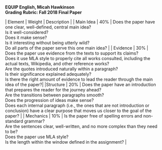 **EQUIP English, Micah Hawkinson<br>Grading Rubric: Fall 2018 Final Paper**

| Element |	Weight |	Description |
| Main Idea |	40%	| Does the paper have one clear, well-defined, central main idea?<br>Is it well-considered? <br>Does it make sense? <br> Is it interesting without being utterly wild? <br> Do all parts of the paper serve this one main idea? |
| Evidence | 30% | Does the paper use evidence from the texts to support its claims? <br> Does it use MLA style to properly cite all works consulted, including the actual texts, Wikipedia, and other reference works?<br> Are the quotes introduced naturally within a paragraph? <br>Is their significance explained adequately? <br> Is there the right amount of evidence to lead the reader through the main idea of the paper?|
|Structure | 20% | Does the paper have an introduction that prepares the reader for the journey ahead? <br> Are the transitions between paragraphs smooth? <br> Does the progression of ideas make sense? <br> Does each internal paragraph (i.e., the ones that are not introduction or conclusion) have a clear purpose that moves us closer to the goal of the paper? |
| Mechanics | 10% | Is the paper free of spelling errors and non-standard grammar? <br> Are the sentences clear, well-written, and no more complex than they need to be? <br> Does the paper use MLA style? <br> Is the length within the window defined in the assignment? |
